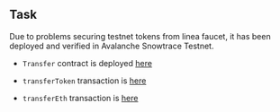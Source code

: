 ## Task
Due to problems securing testnet tokens from linea faucet, it has been deployed and verified in Avalanche Snowtrace Testnet.

- `Transfer` contract is deployed [here](https://testnet.snowtrace.io/address/0xE50adF744215363a2c37aFc3Fbe6ddc58f61430c)

- `transferToken` transaction is [here](https://testnet.snowtrace.io/tx/0x8171f8d4267b4fca2d8b3877f94cd751ae2a1c00d8682f4e3a4309a320eeb953)

- `transferEth` transaction is [here](https://testnet.snowtrace.io/tx/0x03052cd271acd46d707b1b48cf7855cbdcd728fd37350a6720e9ba21d464a2bf)